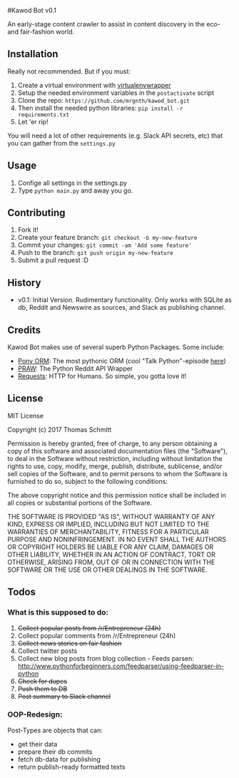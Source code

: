 #Kawod Bot v0.1

An early-stage content crawler to assist in content discovery in the eco- and fair-fashion world.

## Installation

Really not recommended. But if you must:

1. Create a virtual environment with [virtualenvwrapper](https://virtualenvwrapper.readthedocs.io/)
2. Setup the needed environment variables in the `postactivate` script
3. Clone the repo: `https://github.com/mrgnth/kawod_bot.git`
4. Then install the needed python libraries: `pip install -r requirements.txt`
5. Let 'er rip!

You will need a lot of other requirements (e.g. Slack API secrets, etc) that you can gather from the `settings.py`

## Usage

1. Confige all settings in the settings.py
2. Type `python main.py` and away you go.


## Contributing

1. Fork it!
2. Create your feature branch: `git checkout -b my-new-feature`
3. Commit your changes: `git commit -am 'Add some feature'`
4. Push to the branch: `git push origin my-new-feature`
5. Submit a pull request :D

## History

* v0.1: Initial Version. Rudimentary functionality. Only works with SQLite as db, Reddit and Newswire as sources, and Slack as publishing channel.

## Credits

Kawod Bot makes use of several superb Python Packages. Some include:
* [Pony ORM](https://ponyorm.com/): The most pythonic ORM (cool "Talk Python"-episode [here](https://talkpython.fm/episodes/show/87/ponyorm-the-most-pythonic-orm-yet))
* [PRAW](https://praw.readthedocs.io/): The Python Reddit API Wrapper
* [Requests](http://python-requests.org/): HTTP for Humans. So simple, you gotta love it!

## License

MIT License

Copyright (c) 2017 Thomas Schmitt

Permission is hereby granted, free of charge, to any person obtaining a copy
of this software and associated documentation files (the "Software"), to deal
in the Software without restriction, including without limitation the rights
to use, copy, modify, merge, publish, distribute, sublicense, and/or sell
copies of the Software, and to permit persons to whom the Software is
furnished to do so, subject to the following conditions:

The above copyright notice and this permission notice shall be included in all
copies or substantial portions of the Software.

THE SOFTWARE IS PROVIDED "AS IS", WITHOUT WARRANTY OF ANY KIND, EXPRESS OR
IMPLIED, INCLUDING BUT NOT LIMITED TO THE WARRANTIES OF MERCHANTABILITY,
FITNESS FOR A PARTICULAR PURPOSE AND NONINFRINGEMENT. IN NO EVENT SHALL THE
AUTHORS OR COPYRIGHT HOLDERS BE LIABLE FOR ANY CLAIM, DAMAGES OR OTHER
LIABILITY, WHETHER IN AN ACTION OF CONTRACT, TORT OR OTHERWISE, ARISING FROM,
OUT OF OR IN CONNECTION WITH THE SOFTWARE OR THE USE OR OTHER DEALINGS IN THE
SOFTWARE.


## Todos

### What is this supposed to do:

1. ~~Collect popular posts from /r/Entrepreneur (24h)~~
2. Collect popular comments from /r/Entrepreneur (24h)
3. ~~Collect news stories on fair fashion~~
4. Collect twitter posts
5. Collect new blog posts from blog collection - Feeds parsen: http://www.pythonforbeginners.com/feedparser/using-feedparser-in-python
6. ~~Check for dupes~~
7. ~~Push them to DB~~
8. ~~Post summary to Slack channel~~


### OOP-Redesign:

Post-Types are objects that can:

- get their data
- prepare their db commits
- fetch db-data for publishing
- return publish-ready formatted texts
